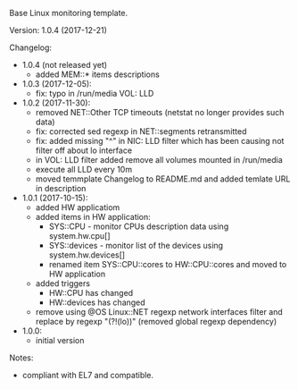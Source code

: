 Base Linux monitoring template.

Version: 1.0.4 (2017-12-21)

Changelog:
- 1.0.4 (not released yet)
  - added MEM::* items descriptions
- 1.0.3 (2017-12-05):
  - fix: typo in /run/media VOL: LLD
- 1.0.2 (2017-11-30):
  - removed NET::Other TCP timeouts (netstat no longer provides such data)
  - fix: corrected sed regexp in NET::segments retransmitted
  - fix: added missing "^" in NIC: LLD filter which has been causing not filter off about lo interface
  - in VOL: LLD filter added remove all volumes mounted in /run/media
  - execute all LLD every 10m
  - moved temmplate Changelog to README.md and added temlate URL in description
- 1.0.1 (2017-10-15):
  - added HW applicatiom
  - added items in HW application:
    - SYS::CPU - monitor CPUs description data using system.hw.cpu[]
    - SYS::devices - monitor list of the devices using system.hw.devices[]
    - renamed item SYS::CPU::cores to HW::CPU::cores and moved to HW application
  - added triggers
    - HW::CPU has changed
    - HW::devices has changed
  - remove using @OS Linux::NET regexp network interfaces filter and replace by regexp "(?!(lo))" (removed global regexp dependency)
- 1.0.0:
  - initial version

Notes:
- compliant with EL7 and compatible.